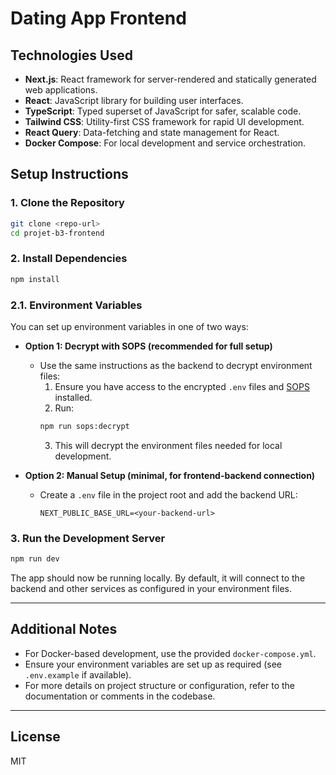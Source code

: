 # Dating App Frontend

## Technologies Used

- **Next.js**: React framework for server-rendered and statically generated web applications.
- **React**: JavaScript library for building user interfaces.
- **TypeScript**: Typed superset of JavaScript for safer, scalable code.
- **Tailwind CSS**: Utility-first CSS framework for rapid UI development.
- **React Query**: Data-fetching and state management for React.
- **Docker Compose**: For local development and service orchestration.

## Setup Instructions

### 1. Clone the Repository

```bash
git clone <repo-url>
cd projet-b3-frontend
```

### 2. Install Dependencies

```bash
npm install
```

### 2.1. Environment Variables

You can set up environment variables in one of two ways:

- **Option 1: Decrypt with SOPS (recommended for full setup)**
  - Use the same instructions as the backend to decrypt environment files:
    1. Ensure you have access to the encrypted `.env` files and [SOPS](https://github.com/mozilla/sops) installed.
    2. Run:
      ```bash
      npm run sops:decrypt
      ```
    3. This will decrypt the environment files needed for local development.

- **Option 2: Manual Setup (minimal, for frontend-backend connection)**
  - Create a `.env` file in the project root and add the backend URL:
    ```env
    NEXT_PUBLIC_BASE_URL=<your-backend-url>
    ```

### 3. Run the Development Server

```bash
npm run dev
```

The app should now be running locally. By default, it will connect to the backend and other services as configured in your environment files.

---

## Additional Notes

- For Docker-based development, use the provided `docker-compose.yml`.
- Ensure your environment variables are set up as required (see `.env.example` if available).
- For more details on project structure or configuration, refer to the documentation or comments in the codebase.

---

## License

MIT
